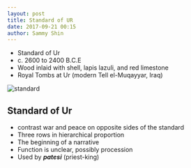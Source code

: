 ```yaml
---
layout: post
title: Standard of UR
date: 2017-09-21 00:15
author: Sammy Shin
---
```


* Standard of Ur
* c. 2600 to 2400 B.C.E
* Wood inlaid with shell, lapis lazuli, and red limestone
* Royal Tombs at Ur (modern Tell el-Muqayyar, Iraq)

![standard]

## Standard of Ur
* contrast war and peace on opposite sides of the standard
* Three rows in hierarchical proportion
* The beginning of a narrative
* Function is unclear, possibly procession
* Used by ***patesi*** (priest-king)

[standard]: https://upload.wikimedia.org/wikipedia/commons/f/f9/Standard_of_Ur_-_War.jpg
